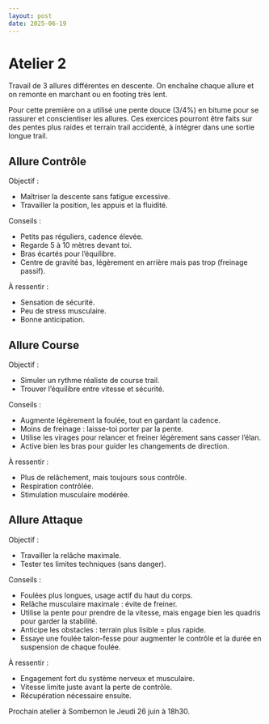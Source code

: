 ```yaml
---
layout: post
date: 2025-06-19
---
```


# Atelier 2 

Travail de 3 allures différentes en descente. On enchaîne chaque allure et on
remonte en marchant ou en footing très lent.

Pour cette première on a utilisé une pente douce (3/4%) en bitume pour se
rassurer et conscientiser les allures. Ces exercices pourront être faits sur des
pentes plus raides et terrain trail accidenté, à intégrer dans une sortie longue
trail.


## Allure Contrôle

Objectif :

- Maîtriser la descente sans fatigue excessive.
- Travailler la position, les appuis et la fluidité.

Conseils :

- Petits pas réguliers, cadence élevée.
- Regarde 5 à 10 mètres devant toi.
- Bras écartés pour l’équilibre.
- Centre de gravité bas, légèrement en arrière mais pas trop (freinage passif).

À ressentir :

- Sensation de sécurité.
- Peu de stress musculaire.
- Bonne anticipation.

## Allure Course

Objectif :

- Simuler un rythme réaliste de course trail.
- Trouver l’équilibre entre vitesse et sécurité.

Conseils :

- Augmente légèrement la foulée, tout en gardant la cadence.
- Moins de freinage : laisse-toi porter par la pente.
- Utilise les virages pour relancer et freiner légèrement sans casser l’élan.
- Active bien les bras pour guider les changements de direction.

À ressentir :

- Plus de relâchement, mais toujours sous contrôle.
- Respiration contrôlée.
- Stimulation musculaire modérée.

## Allure Attaque


Objectif :

- Travailler la relâche maximale.
- Tester tes limites techniques (sans danger).

Conseils :

- Foulées plus longues, usage actif du haut du corps.
- Relâche musculaire maximale : évite de freiner.
- Utilise la pente pour prendre de la vitesse, mais engage bien les quadris pour garder la stabilité.
- Anticipe les obstacles : terrain plus lisible = plus rapide.
- Essaye une foulée talon-fesse pour augmenter le contrôle et la durée en suspension de chaque foulée.

À ressentir :

- Engagement fort du système nerveux et musculaire.
- Vitesse limite juste avant la perte de contrôle.
- Récupération nécessaire ensuite.

Prochain atelier à Sombernon le Jeudi 26 juin à 18h30.

